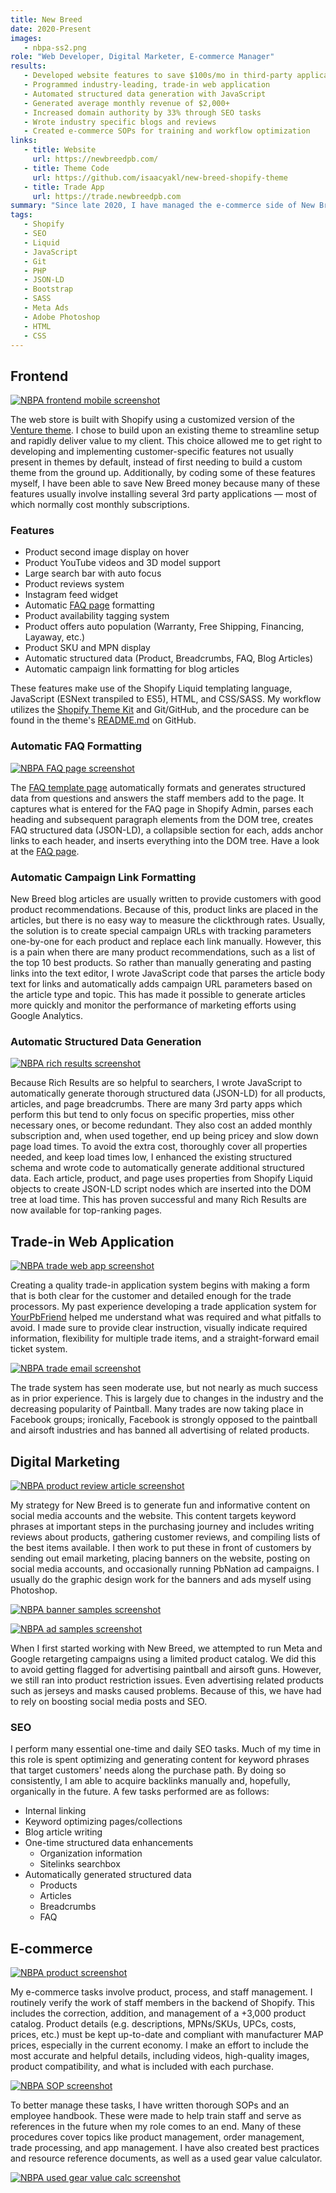 ```yaml
---
title: New Breed
date: 2020-Present
images:
   - nbpa-ss2.png
role: "Web Developer, Digital Marketer, E-commerce Manager"
results:
   - Developed website features to save $100s/mo in third-party application subscriptions
   - Programmed industry-leading, trade-in web application
   - Automated structured data generation with JavaScript
   - Generated average monthly revenue of $2,000+
   - Increased domain authority by 33% through SEO tasks
   - Wrote industry specific blogs and reviews
   - Created e-commerce SOPs for training and workflow optimization
links:
   - title: Website
     url: https://newbreedpb.com/
   - title: Theme Code
     url: https://github.com/isaacyakl/new-breed-shopify-theme
   - title: Trade App
     url: https://trade.newbreedpb.com
summary: "Since late 2020, I have managed the e-commerce side of New Breed Paintball & Airsoft. My main concern has been to continue providing a friendly, reliable customer experience as they have since 2008. This has encompassed setting them up with Shopify for both their e-commerce and retail locations; developing web improvements; creating marketing content; and authoring SOPs to better enhance workflows. In all, the web store has stiff competition from well-established online paintball and airsoft retailers but is still managing to grow and generate consistent revenue."
tags:
   - Shopify
   - SEO
   - Liquid
   - JavaScript
   - Git
   - PHP
   - JSON-LD
   - Bootstrap
   - SASS
   - Meta Ads
   - Adobe Photoshop
   - HTML
   - CSS
---
```


## Frontend

[![NBPA frontend mobile screenshot](/img/work/nbpa-ss6-frontend-mobile.jpg)](/img/work/nbpa-ss6-frontend-mobile.jpg)

The web store is built with Shopify using a customized version of the [Venture theme](https://themes.shopify.com/themes/venture/styles/snowboards). I chose to build upon an existing theme to streamline setup and rapidly deliver value to my client. This choice allowed me to get right to developing and implementing customer-specific features not usually present in themes by default, instead of first needing to build a custom theme from the ground up. Additionally, by coding some of these features myself, I have been able to save New Breed money because many of these features usually involve installing several 3rd party applications &mdash; most of which normally cost monthly subscriptions.

### Features

-  Product second image display on hover
-  Product YouTube videos and 3D model support
-  Large search bar with auto focus
-  Product reviews system
-  Instagram feed widget
-  Automatic [FAQ page](https://newbreedpb.com/pages/frequently-asked-questions) formatting
-  Product availability tagging system
-  Product offers auto population (Warranty, Free Shipping, Financing, Layaway, etc.)
-  Product SKU and MPN display
-  Automatic structured data (Product, Breadcrumbs, FAQ, Blog Articles)
-  Automatic campaign link formatting for blog articles

These features make use of the Shopify Liquid templating language, JavaScript (ESNext transpiled to ES5), HTML, and CSS/SASS. My workflow utilizes the [Shopify Theme Kit](https://shopify.dev/themes/tools/theme-kit) and Git/GitHub, and the procedure can be found in the theme's [README.md](https://github.com/isaacyakl/new-breed-shopify-theme#new-version-procedure) on GitHub.

### Automatic FAQ Formatting

[![NBPA FAQ page screenshot](/img/work/nbpa-ss9-faq-page.jpg)](/img/work/nbpa-ss9-faq-page.jpg)

The [FAQ template page](https://github.com/isaacyakl/new-breed-shopify-theme/blob/4fd2acfdafe4bc67b8100e8d8f4e9e4ac143cc66/templates/page.faq.liquid) automatically formats and generates structured data from questions and answers the staff members add to the page. It captures what is entered for the FAQ page in Shopify Admin, parses each heading and subsequent paragraph elements from the DOM tree, creates FAQ structured data (JSON-LD), a collapsible section for each, adds anchor links to each header, and inserts everything into the DOM tree. Have a look at the [FAQ page](https://newbreedpb.com/pages/frequently-asked-questions).

### Automatic Campaign Link Formatting

New Breed blog articles are usually written to provide customers with good product recommendations. Because of this, product links are placed in the articles, but there is no easy way to measure the clickthrough rates. Usually, the solution is to create special campaign URLs with tracking parameters one-by-one for each product and replace each link manually. However, this is a pain when there are many product recommendations, such as a list of the top 10 best products. So rather than manually generating and pasting links into the text editor, I wrote JavaScript code that parses the article body text for links and automatically adds campaign URL parameters based on the article type and topic. This has made it possible to generate articles more quickly and monitor the performance of marketing efforts using Google Analytics.

### Automatic Structured Data Generation

[![NBPA rich results screenshot](/img/work/nbpa-ss10-rich-results.jpg)](/img/work/nbpa-ss10-rich-results.jpg)

Because Rich Results are so helpful to searchers, I wrote JavaScript to automatically generate thorough structured data (JSON-LD) for all products, articles, and page breadcrumbs. There are many 3rd party apps which perform this but tend to only focus on specific properties, miss other necessary ones, or become redundant. They also cost an added monthly subscription and, when used together, end up being pricey and slow down page load times. To avoid the extra cost, thoroughly cover all properties needed, and keep load times low, I enhanced the existing structured schema and wrote code to automatically generate additional structured data. Each article, product, and page uses properties from Shopify Liquid objects to create JSON-LD script nodes which are inserted into the DOM tree at load time. This has proven successful and many Rich Results are now available for top-ranking pages.

## Trade-in Web Application

[![NBPA trade web app screenshot](/img/work/nbpa-ss3-trade-app.jpg)](/img/work/nbpa-ss3-trade-app.jpg)

Creating a quality trade-in application system begins with making a form that is both clear for the customer and detailed enough for the trade processors. My past experience developing a trade application system for [YourPbFriend](/work/yourpbfriend) helped me understand what was required and what pitfalls to avoid. I made sure to provide clear instruction, visually indicate required information, flexibility for multiple trade items, and a straight-forward email ticket system.

[![NBPA trade email screenshot](/img/work/nbpa-ss5-trade-app-email.jpg)](/img/work/nbpa-ss5-trade-app-email.jpg)

The trade system has seen moderate use, but not nearly as much success as in prior experience. This is largely due to changes in the industry and the decreasing popularity of Paintball. Many trades are now taking place in Facebook groups; ironically, Facebook is strongly opposed to the paintball and airsoft industries and has banned all advertising of related products.

## Digital Marketing

[![NBPA product review article screenshot](/img/work/nbpa-ss11-product-review-article.jpg)](/img/work/nbpa-ss11-product-review-article.jpg)

My strategy for New Breed is to generate fun and informative content on social media accounts and the website. This content targets keyword phrases at important steps in the purchasing journey and includes writing reviews about products, gathering customer reviews, and compiling lists of the best items available. I then work to put these in front of customers by sending out email marketing, placing banners on the website, posting on social media accounts, and occasionally running PbNation ad campaigns. I usually do the graphic design work for the banners and ads myself using Photoshop.

[![NBPA banner samples screenshot](/img/work/nbpa-ss12-banner-samples.jpg)](/img/work/nbpa-ss12-banner-samples.jpg)

[![NBPA ad samples screenshot](/img/work/nbpa-ss13-ad-samples.jpg)](/img/work/nbpa-ss13-ad-samples.jpg)

When I first started working with New Breed, we attempted to run Meta and Google retargeting campaigns using a limited product catalog. We did this to avoid getting flagged for advertising paintball and airsoft guns. However, we still ran into product restriction issues. Even advertising related products such as jerseys and masks caused problems. Because of this, we have had to rely on boosting social media posts and SEO.

### SEO

I perform many essential one-time and daily SEO tasks. Much of my time in this role is spent optimizing and generating content for keyword phrases that target customers' needs along the purchase path. By doing so consistently, I am able to acquire backlinks manually and, hopefully, organically in the future. A few tasks performed are as follows:

-  Internal linking
-  Keyword optimizing pages/collections
-  Blog article writing
-  One-time structured data enhancements
   -  Organization information
   -  Sitelinks searchbox
-  Automatically generated structured data
   -  Products
   -  Articles
   -  Breadcrumbs
   -  FAQ

## E-commerce

[![NBPA product screenshot](/img/work/nbpa-ss14-product.jpg)](/img/work/nbpa-ss14-product.jpg)

My e-commerce tasks involve product, process, and staff management. I routinely verify the work of staff members in the backend of Shopify. This includes the correction, addition, and management of a +3,000 product catalog. Product details (e.g. descriptions, MPNs/SKUs, UPCs, costs, prices, etc.) must be kept up-to-date and compliant with manufacturer MAP prices, especially in the current economy. I make an effort to include the most accurate and helpful details, including videos, high-quality images, product compatibility, and what is included with each purchase.

[![NBPA SOP screenshot](/img/work/nbpa-ss7-sop.jpg)](/img/work/nbpa-ss7-sop.jpg)

To better manage these tasks, I have written thorough SOPs and an employee handbook. These were made to help train staff and serve as references in the future when my role comes to an end. Many of these procedures cover topics like product management, order management, trade processing, and app management. I have also created best practices and resource reference documents, as well as a used gear value calculator.

[![NBPA used gear value calc screenshot](/img/work/nbpa-ss8-used-gear-value-calculator.jpg)](/img/work/nbpa-ss8-used-gear-value-calculator.jpg)
